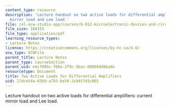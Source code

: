 ```yaml
---
content_type: resource
description: 'Lecture handout on two active loads for differential amplifiers: current
  mirror load and Lee load.'
file: /ol-ocw-studio-app/courses/6-012-microelectronic-devices-and-circuits-fall-2009/27dce54a63b9a793be542cb457d1c865_MIT6_012F09_lec20_loads.pdf
file_size: 164153
file_type: application/pdf
learning_resource_types:
- Lecture Notes
license: https://creativecommons.org/licenses/by-nc-sa/4.0/
ocw_type: OCWFile
parent_title: Lecture Notes
parent_type: CourseSection
parent_uid: e4c7985c-766a-2f9c-5bac-08869dd8bade
resourcetype: Document
title: Two Active Loads for Differential Amplifiers
uid: 27dce54a-63b9-a793-be54-2cb457d1c865
---
```

Lecture handout on two active loads for differential amplifiers: current mirror load and Lee load.